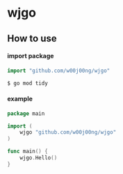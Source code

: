 # wjgo

## How to use

#### import package

```go
import "github.com/w00j00ng/wjgo"
```

```sh
$ go mod tidy
```

#### example

```go
package main

import (
    wjgo "github.com/w00j00ng/wjgo"
)

func main() {
    wjgo.Hello()
} 
```
